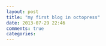 ```yaml
---
layout: post
title: "my first blog in octopress"
date: 2013-07-29 22:46
comments: true
categories: 
---
```

